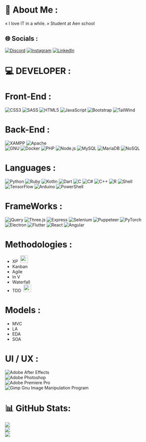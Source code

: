 # 💫 About Me :
« I love IT in a while. »
Student at Aen school


## 🌐 Socials :
[![Discord](https://img.shields.io/badge/Discord-%237289DA.svg?logo=discord&logoColor=white)](https://discord.gg/Octave#4663) 
[![Instagram](https://img.shields.io/badge/Instagram-%23E4405F.svg?logo=Instagram&logoColor=white)](https://instagram.com/octave_lapchin) 
[![LinkedIn](https://img.shields.io/badge/LinkedIn-%230077B5.svg?logo=linkedin&logoColor=white)](https://www.linkedin.com/in/octave-lapchin-a88590253/)


# 💻 DEVELOPER :

# Front-End :
 ![CSS3](https://img.shields.io/badge/css3-%231572B6.svg?style=for-the-badge&logo=css3&logoColor=white)
 ![SASS](https://img.shields.io/badge/SASS-hotpink.svg?style=for-the-badge&logo=SASS&logoColor=white)
 ![HTML5](https://img.shields.io/badge/html5-%23E34F26.svg?style=for-the-badge&logo=html5&logoColor=white)
 ![JavaScript](https://img.shields.io/badge/javascript-%23323330.svg?style=for-the-badge&logo=javascript&logoColor=%23F7DF1E)
 ![Bootstrap](https://img.shields.io/badge/bootstrap-%23563D7C.svg?style=for-the-badge&logo=bootstrap&logoColor=white)
 ![TailWind](https://img.shields.io/badge/tailwind-%23563D7C.svg?style=for-the-badge&logo=tailwind&logoColor=white)
 
 
#    Back-End :
![XAMPP](https://img.shields.io/static/v1?style=for-the-badge&message=XAMPP&color=FB7A24&logo=XAMPP&logoColor=FFFFFF&label=)
![Apache](https://img.shields.io/badge/apache-%23D42029.svg?style=for-the-badge&logo=apache&logoColor=white)  
![GNU](https://img.shields.io/static/v1?style=for-the-badge&message=GNU&color=A42E2B&logo=GNU&logoColor=FFFFFF&label=)
![Docker](https://img.shields.io/badge/docker-%230db7ed.svg?style=for-the-badge&logo=docker&logoColor=white)
 ![PHP](https://img.shields.io/badge/php-%23777BB4.svg?style=for-the-badge&logo=php&logoColor=white)
 ![Node.js](https://img.shields.io/static/v1?style=for-the-badge&message=Node.js&color=339933&logo=Node.js&logoColor=FFFFFF&label=)
 ![MySQL](https://img.shields.io/badge/mysql-%2300f.svg?style=for-the-badge&logo=mysql&logoColor=white)
 ![MariaDB](https://img.shields.io/badge/MariaDB-003545?style=for-the-badge&logo=mariadb&logoColor=white)
 ![NoSQL](https://img.shields.io/badge/NoSql-003545?style=for-the-badge&logo=nosql&logoColor=white)
 
 
#    Languages :
 ![Python](https://img.shields.io/badge/python-3670A0?style=for-the-badge&logo=python&logoColor=ffdd54)
 ![Ruby](https://img.shields.io/static/v1?style=for-the-badge&message=Ruby&color=CC342D&logo=Ruby&logoColor=FFFFFF&label=)
 ![Kotlin](https://img.shields.io/static/v1?style=for-the-badge&message=Kotlin&color=7F52FF&logo=Kotlin&logoColor=FFFFFF&label=)
 ![Dart](https://img.shields.io/static/v1?style=for-the-badge&message=Dart&color=0175C2&logo=Dart&logoColor=FFFFFF&label=)
 ![C](https://img.shields.io/static/v1?style=for-the-badge&message=C&color=222222&logo=C&logoColor=A8B9CC&label=)
![C#](https://img.shields.io/static/v1?style=for-the-badge&message=C+Sharp&color=239120&logo=C+Sharp&logoColor=FFFFFF&label=)
![C++](https://img.shields.io/static/v1?style=for-the-badge&message=C%2B%2B&color=00599C&logo=C%2B%2B&logoColor=FFFFFF&label=)
![R](https://img.shields.io/static/v1?style=for-the-badge&message=R&color=276DC3&logo=R&logoColor=FFFFFF&label=)
 ![Shell](https://img.shields.io/badge/shell_script-%23121011.svg?style=for-the-badge&logo=gnu-bash&logoColor=white)
 ![TensorFlow](https://img.shields.io/badge/TensorFlow-%23FF6F00.svg?style=for-the-badge&logo=TensorFlow&logoColor=white)
 ![Arduino](https://img.shields.io/badge/-Arduino-00979D?style=for-the-badge&logo=Arduino&logoColor=white)
 ![PowerShell](https://img.shields.io/static/v1?style=for-the-badge&message=PowerShell&color=5391FE&logo=PowerShell&logoColor=FFFFFF&label=)
 
 
 #    FrameWorks :
  ![jQuery](https://img.shields.io/static/v1?style=for-the-badge&message=jQuery&color=0769AD&logo=jQuery&logoColor=FFFFFF&label=)
  ![Three.js](https://img.shields.io/static/v1?style=for-the-badge&message=Three.js&color=000000&logo=Three.js&logoColor=FFFFFF&label=)
  ![Express](https://img.shields.io/static/v1?style=for-the-badge&message=Express&color=000000&logo=Express&logoColor=FFFFFF&label=)
  ![Selenium](https://img.shields.io/static/v1?style=for-the-badge&message=Selenium&color=43B02A&logo=Selenium&logoColor=FFFFFF&label=)
  ![Puppeteer](https://img.shields.io/static/v1?style=for-the-badge&message=Puppeteer&color=40B5A4&logo=Puppeteer&logoColor=FFFFFF&label=)
  ![PyTorch](https://img.shields.io/static/v1?style=for-the-badge&message=PyTorch&color=EE4C2C&logo=PyTorch&logoColor=FFFFFF&label=)
  ![Electron](https://img.shields.io/static/v1?style=for-the-badge&message=Electron&color=47848F&logo=Electron&logoColor=FFFFFF&label=)
  ![Flutter](https://img.shields.io/static/v1?style=for-the-badge&message=Flutter&color=02569B&logo=Flutter&logoColor=FFFFFF&label=)
  ![React](https://img.shields.io/static/v1?style=for-the-badge&message=React&color=222222&logo=React&logoColor=61DAFB&label=)
  ![Angular](https://img.shields.io/static/v1?style=for-the-badge&message=Angular&color=222222&logo=Angular&logoColor=61DAFB&label=)
 
 #    Methodologies :
 - XP &nbsp;<img src='https://cdn1.iconfinder.com/data/icons/project-management-color-line-vol-1/512/EXTEME_PROGRAMMING-512.png' style='height:25px; width:25px;'></img>
 - Kanban
 - Agile
 - In V
 - Waterfall
 - TDD &nbsp;<img src='https://2.bp.blogspot.com/-8AAM-g0SQMs/WanOeQXDT5I/AAAAAAAAAKc/bb2PsiQJHoY92WtloRDS9ou7Dw1l6q8PACLcBGAs/s1600/lmbs_testdrivendevelopmentcycle_small.png' style='height:25px; width:25px;'></img>
 
# Models :
- MVC
- LA
- EDA
- SOA

#    UI / UX :
 ![Adobe After Effects](https://img.shields.io/badge/Adobe%20After%20Effects-9999FF.svg?style=for-the-badge&logo=Adobe%20After%20Effects&logoColor=white)  
 ![Adobe Photoshop](https://img.shields.io/badge/adobephotoshop-%2331A8FF.svg?style=for-the-badge&logo=adobephotoshop&logoColor=white)  
 ![Adobe Premiere Pro](https://img.shields.io/badge/Adobe%20Premiere%20Pro-9999FF.svg?style=for-the-badge&logo=Adobe%20Premiere%20Pro&logoColor=white)  
 ![Gimp Gnu Image Manipulation Program](https://img.shields.io/badge/Gimp-657D8B?style=for-the-badge&logo=gimp&logoColor=FFFFFF)  


# 📊 GitHub Stats:
![](https://github-readme-stats.vercel.app/api?username=OctaveLapchin&theme=material-palenight&hide_border=false&include_all_commits=false&count_private=false)<br/>
![](https://github-readme-streak-stats.herokuapp.com/?user=OctaveLapchin&theme=material-palenight&hide_border=false)<br/>
![](https://github-readme-stats.vercel.app/api/top-langs/?username=OctaveLapchin&theme=material-palenight&hide_border=false&include_all_commits=false&count_private=false&layout=compact)

<!-- Proudly created with GPRM ( https://gprm.itsvg.in ) -->

